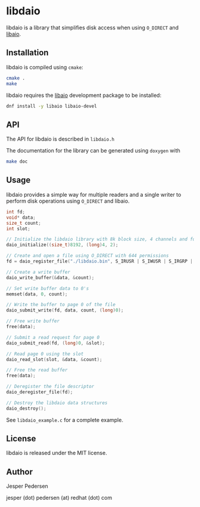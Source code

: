 # libdaio

libdaio is a library that simplifies disk access when using ```O_DIRECT``` and
[libaio](https://git.fedorahosted.org/cgit/libaio.git "libaio Homepage").

## Installation

libdaio is compiled using ```cmake```:

```bash
cmake .
make
```

libdaio requires the [libaio](https://git.fedorahosted.org/cgit/libaio.git "libaio Homepage")
development package to be installed:

```bash
dnf install -y libaio libaio-devel
```

## API

The API for libdaio is described in ```libdaio.h```

The documentation for the library can be generated using ```doxygen``` with

```bash
make doc
```

## Usage

libdaio provides a simple way for multiple readers and a single writer to perform
disk operations using ```O_DIRECT``` and libaio.

```c
int fd;
void* data;
size_t count;
int slot;

// Initialize the libdaio library with 8k block size, 4 channels and fdatasync
daio_initialize((size_t)8192, (long)4, 2);

// Create and open a file using O_DIRECT with 644 permissions
fd = daio_register_file("./libdaio.bin", S_IRUSR | S_IWUSR | S_IRGRP | S_IROTH);

// Create a write buffer
daio_write_buffer(&data, &count);

// Set write buffer data to 0's
memset(data, 0, count);

// Write the buffer to page 0 of the file
daio_submit_write(fd, data, count, (long)0);

// Free write buffer
free(data);

// Submit a read request for page 0
daio_submit_read(fd, (long)0, &slot);

// Read page 0 using the slot
daio_read_slot(slot, &data, &count);

// Free the read buffer
free(data);

// Deregister the file descriptor
daio_deregister_file(fd);

// Destroy the libdaio data structures
daio_destroy();
```

See ```libdaio_example.c``` for a complete example.

## License

libdaio is released under the MIT license.

## Author

Jesper Pedersen

jesper (dot) pedersen (at) redhat (dot) com
